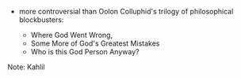 - more controversial than Oolon Colluphid's trilogy of philosophical blockbusters:

    - Where God Went Wrong, <!-- .element: class="fragment" data-fragment-index="0" -->
    - Some More of God's Greatest Mistakes <!-- .element: class="fragment" data-fragment-index="1" -->
    - Who is this God Person Anyway? <!-- .element: class="fragment" data-fragment-index="3" -->

Note:
Kahlil

